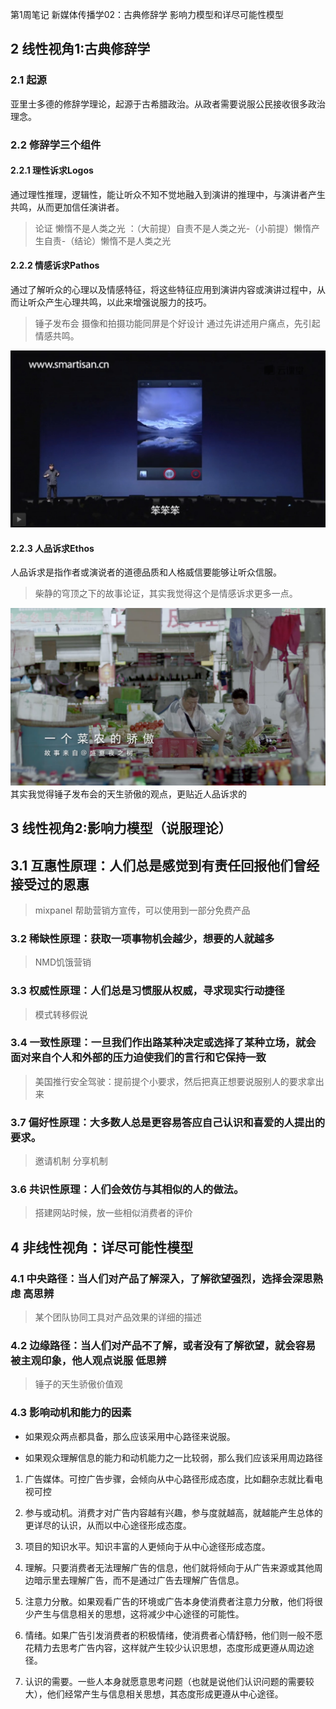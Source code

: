 第1周笔记 新媒体传播学02：古典修辞学 影响力模型和详尽可能性模型

## 2 线性视角1:古典修辞学

### 2.1 起源

亚里士多德的修辞学理论，起源于古希腊政治。从政者需要说服公民接收很多政治理念。

### 2.2 修辞学三个组件

#### 2.2.1 理性诉求Logos

通过理性推理，逻辑性，能让听众不知不觉地融入到演讲的推理中，与演讲者产生共鸣，从而更加信任演讲者。  
> 论证 懒惰不是人类之光 ：（大前提）自责不是人类之光-（小前提）懒惰产生自责-（结论）懒惰不是人类之光



#### 2.2.2 情感诉求Pathos

通过了解听众的心理以及情感特征，将这些特征应用到演讲内容或演讲过程中，从而让听众产生心理共鸣，以此来增强说服力的技巧。

> 锤子发布会 摄像和拍摄功能同屏是个好设计
通过先讲述用户痛点，先引起情感共鸣。

![](./_image/2017-06-18-08-22-20.jpg)

#### 2.2.3 人品诉求Ethos

人品诉求是指作者或演说者的道德品质和人格威信要能够让听众信服。

> 柴静的穹顶之下的故事论证，其实我觉得这个是情感诉求更多一点。

![](./_image/2017-06-18-08-27-35.jpg)
其实我觉得锤子发布会的天生骄傲的观点，更贴近人品诉求的
## 3 线性视角2:影响力模型（说服理论）

## 3.1 互惠性原理：人们总是感觉到有责任回报他们曾经接受过的恩惠

> mixpanel 帮助营销方宣传，可以使用到一部分免费产品

### 3.2 稀缺性原理：获取一项事物机会越少，想要的人就越多

> NMD饥饿营销

### 3.3 权威性原理：人们总是习惯服从权威，寻求现实行动捷径

> 模式转移假说

### 3.4 一致性原理：一旦我们作出路某种决定或选择了某种立场，就会面对来自个人和外部的压力迫使我们的言行和它保持一致

> 美国推行安全驾驶：提前提个小要求，然后把真正想要说服别人的要求拿出来

### 3.7 偏好性原理：大多数人总是更容易答应自己认识和喜爱的人提出的要求。

> 邀请机制 分享机制 

### 3.6 共识性原理：人们会效仿与其相似的人的做法。

> 搭建网站时候，放一些相似消费者的评价

## 4 非线性视角：详尽可能性模型

### 4.1 中央路径：当人们对产品了解深入，了解欲望强烈，选择会深思熟虑 高思辨

> 某个团队协同工具对产品效果的详细的描述


### 4.2 边缘路径：当人们对产品不了解，或者没有了解欲望，就会容易被主观印象，他人观点说服  低思辨

> 锤子的天生骄傲价值观

### 4.3 影响动机和能力的因素

* 如果观众两点都具备，那么应该采用中心路径来说服。

* 如果观众理解信息的能力和动机能力之一比较弱，那么我们应该采用周边路径


1. 广告媒体。可控广告步骤，会倾向从中心路径形成态度，比如翻杂志就比看电视可控

2. 参与或动机。消费才对广告内容越有兴趣，参与度就越高，就越能产生总体的更详尽的认识，从而以中心途径形成态度。

3. 项目的知识水平。知识丰富的人更倾向于从中心途径形成态度。

4. 理解。只要消费者无法理解广告的信息，他们就将倾向于从广告来源或其他周边暗示里去理解广告，而不是通过广告去理解广告信息。

5. 注意力分散。如果观看广告的环境或广告本身使消费者注意力分散，他们将很少产生与信息相关的思想，这将减少中心途径的可能性。

6. 情绪。如果广告引发消费者的积极情绪，使消费者心情舒畅，他们则一般不愿花精力去思考广告内容，这样就产生较少认识思想，态度形成更遵从周边途径。

7. 认识的需要。一些人本身就愿意思考问题（也就是说他们认识问题的需要较大），他们经常产生与信息相关思想，其态度形成更遵从中心途径。